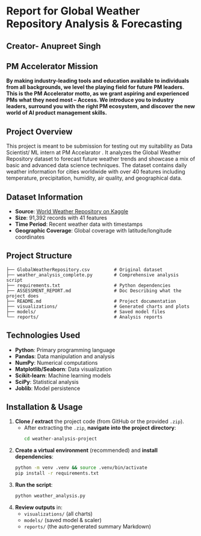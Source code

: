 # Report for Global Weather Repository Analysis & Forecasting
## Creator- Anupreet Singh

## PM Accelerator Mission
**By making industry-leading tools and education available to individuals from all backgrounds, we level the playing field for future PM leaders. This is the PM Accelerator motto, as we grant aspiring and experienced PMs what they need most – Access. We introduce you to industry leaders, surround you with the right PM ecosystem, and discover the new world of AI product management skills.**

## Project Overview
This project is meant to be submission for testing out my suitability as Data Scientist/ ML intern at PM Accelarator . It analyzes the Global Weather Repository dataset to forecast future weather trends and showcase a mix of basic and advanced data science techniques. The dataset contains daily weather information for cities worldwide with over 40 features including temperature, precipitation, humidity, air quality, and geographical data.

## Dataset Information
- **Source**: [World Weather Repository on Kaggle](https://www.kaggle.com/datasets/nelgiriyewithana/global-weather-repository/code)
- **Size**: 91,392 records with 41 features
- **Time Period**: Recent weather data with timestamps
- **Geographic Coverage**: Global coverage with latitude/longitude coordinates

## Project Structure
```
├── GlobalWeatherRepository.csv         # Original dataset
├── weather_analysis_complete.py        # Comprehensive analysis script
├── requirements.txt                    # Python dependencies
├── ASSESSMENT_REPORT.md                # Doc Describing what the project does
├── README.md                           # Project documentation
├── visualizations/                     # Generated charts and plots
├── models/                             # Saved model files
└── reports/                            # Analysis reports
```

## Technologies Used
- **Python**: Primary programming language
- **Pandas**: Data manipulation and analysis
- **NumPy**: Numerical computations
- **Matplotlib/Seaborn**: Data visualization
- **Scikit-learn**: Machine learning models
- **SciPy**: Statistical analysis
- **Joblib**: Model persistence

## Installation & Usage


1. **Clone / extract** the project code (from GitHub or the provided `.zip`).
   - After extracting the `.zip`, **navigate into the project directory**:
     ```bash
     cd weather-analysis-project
     ```
2. **Create a virtual environment** (recommended) and **install dependencies**:
   ```bash
   python -m venv .venv && source .venv/bin/activate
   pip install -r requirements.txt
   
    ```
3. **Run the script**:
   ```bash
   python weather_analysis.py
   ```
4. **Review outputs** in:
   - `visualizations/` (all charts)
   - `models/` (saved model & scaler)
   - `reports/` (the auto‑generated summary Markdown)

